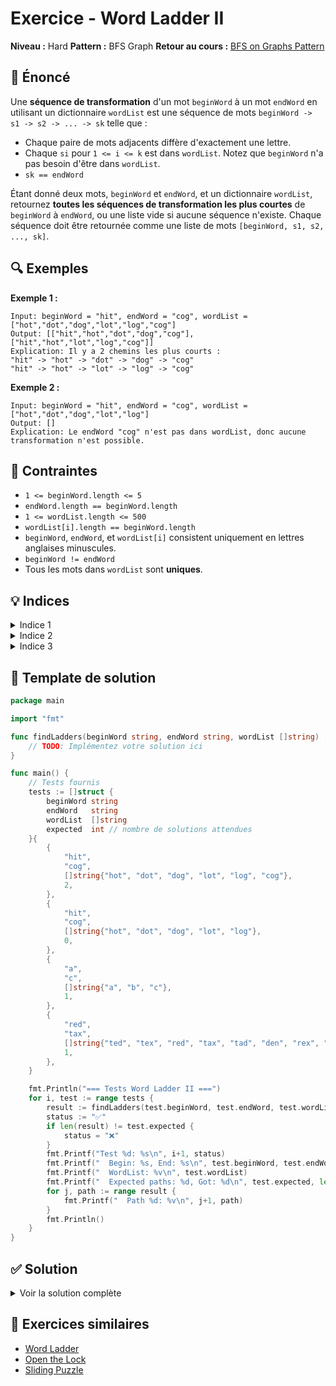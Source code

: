 # Exercice - Word Ladder II

**Niveau :** Hard
**Pattern :** BFS Graph
**Retour au cours :** [BFS on Graphs Pattern](../../courses/06-bfs-graph.md)

## 📝 Énoncé

Une **séquence de transformation** d'un mot `beginWord` à un mot `endWord` en utilisant un dictionnaire `wordList` est une séquence de mots `beginWord -> s1 -> s2 -> ... -> sk` telle que :

- Chaque paire de mots adjacents diffère d'exactement une lettre.
- Chaque `si` pour `1 <= i <= k` est dans `wordList`. Notez que `beginWord` n'a pas besoin d'être dans `wordList`.
- `sk == endWord`

Étant donné deux mots, `beginWord` et `endWord`, et un dictionnaire `wordList`, retournez **toutes les séquences de transformation les plus courtes** de `beginWord` à `endWord`, ou une liste vide si aucune séquence n'existe. Chaque séquence doit être retournée comme une liste de mots `[beginWord, s1, s2, ..., sk]`.

## 🔍 Exemples

**Exemple 1 :**
```
Input: beginWord = "hit", endWord = "cog", wordList = ["hot","dot","dog","lot","log","cog"]
Output: [["hit","hot","dot","dog","cog"],["hit","hot","lot","log","cog"]]
Explication: Il y a 2 chemins les plus courts :
"hit" -> "hot" -> "dot" -> "dog" -> "cog"
"hit" -> "hot" -> "lot" -> "log" -> "cog"
```

**Exemple 2 :**
```
Input: beginWord = "hit", endWord = "cog", wordList = ["hot","dot","dog","lot","log"]
Output: []
Explication: Le endWord "cog" n'est pas dans wordList, donc aucune transformation n'est possible.
```

## 🎯 Contraintes

- `1 <= beginWord.length <= 5`
- `endWord.length == beginWord.length`
- `1 <= wordList.length <= 500`
- `wordList[i].length == beginWord.length`
- `beginWord`, `endWord`, et `wordList[i]` consistent uniquement en lettres anglaises minuscules.
- `beginWord != endWord`
- Tous les mots dans `wordList` sont **uniques**.

## 💡 Indices

<details>
<summary>Indice 1</summary>

Utilisez BFS pour trouver la distance la plus courte, puis DFS pour construire tous les chemins de cette longueur.

</details>

<details>
<summary>Indice 2</summary>

Construisez un graphe des parents pour chaque mot pour pouvoir reconstruire les chemins.

</details>

<details>
<summary>Indice 3</summary>

Arrêtez BFS dès que vous atteignez endWord pour garantir les chemins les plus courts.

</details>

## 🔨 Template de solution

```go
package main

import "fmt"

func findLadders(beginWord string, endWord string, wordList []string) [][]string {
    // TODO: Implémentez votre solution ici
}

func main() {
    // Tests fournis
    tests := []struct {
        beginWord string
        endWord   string
        wordList  []string
        expected  int // nombre de solutions attendues
    }{
        {
            "hit",
            "cog",
            []string{"hot", "dot", "dog", "lot", "log", "cog"},
            2,
        },
        {
            "hit",
            "cog",
            []string{"hot", "dot", "dog", "lot", "log"},
            0,
        },
        {
            "a",
            "c",
            []string{"a", "b", "c"},
            1,
        },
        {
            "red",
            "tax",
            []string{"ted", "tex", "red", "tax", "tad", "den", "rex", "pee"},
            1,
        },
    }

    fmt.Println("=== Tests Word Ladder II ===")
    for i, test := range tests {
        result := findLadders(test.beginWord, test.endWord, test.wordList)
        status := "✅"
        if len(result) != test.expected {
            status = "❌"
        }
        fmt.Printf("Test %d: %s\n", i+1, status)
        fmt.Printf("  Begin: %s, End: %s\n", test.beginWord, test.endWord)
        fmt.Printf("  WordList: %v\n", test.wordList)
        fmt.Printf("  Expected paths: %d, Got: %d\n", test.expected, len(result))
        for j, path := range result {
            fmt.Printf("  Path %d: %v\n", j+1, path)
        }
        fmt.Println()
    }
}
```

## ✅ Solution

<details>
<summary>Voir la solution complète</summary>

```go
func findLadders(beginWord string, endWord string, wordList []string) [][]string {
    // Créer un set des mots pour recherche O(1)
    wordSet := make(map[string]bool)
    for _, word := range wordList {
        wordSet[word] = true
    }

    if !wordSet[endWord] {
        return [][]string{}
    }

    // BFS pour trouver la distance minimale et construire le graphe des parents
    queue := []string{beginWord}
    visited := make(map[string]bool)
    visited[beginWord] = true
    parents := make(map[string][]string)
    found := false

    for len(queue) > 0 && !found {
        size := len(queue)
        levelVisited := make(map[string]bool)

        for i := 0; i < size; i++ {
            current := queue[0]
            queue = queue[1:]

            neighbors := getWordNeighbors(current, wordSet)
            for _, neighbor := range neighbors {
                if neighbor == endWord {
                    found = true
                }

                if !visited[neighbor] {
                    if !levelVisited[neighbor] {
                        levelVisited[neighbor] = true
                        queue = append(queue, neighbor)
                    }
                    parents[neighbor] = append(parents[neighbor], current)
                }
            }
        }

        // Marquer tous les mots du niveau comme visités
        for word := range levelVisited {
            visited[word] = true
        }
    }

    if !found {
        return [][]string{}
    }

    // DFS pour construire tous les chemins
    result := [][]string{}
    path := []string{endWord}
    buildPaths(endWord, beginWord, parents, path, &result)
    return result
}

func getWordNeighbors(word string, wordSet map[string]bool) []string {
    neighbors := []string{}
    bytes := []byte(word)

    for i := 0; i < len(bytes); i++ {
        originalChar := bytes[i]
        for c := 'a'; c <= 'z'; c++ {
            if c != rune(originalChar) {
                bytes[i] = byte(c)
                newWord := string(bytes)
                if wordSet[newWord] {
                    neighbors = append(neighbors, newWord)
                }
            }
        }
        bytes[i] = originalChar
    }

    return neighbors
}

func buildPaths(current, target string, parents map[string][]string, path []string, result *[][]string) {
    if current == target {
        // Inverser le chemin car on a construit de end vers begin
        reversed := make([]string, len(path))
        for i := 0; i < len(path); i++ {
            reversed[i] = path[len(path)-1-i]
        }
        *result = append(*result, reversed)
        return
    }

    for _, parent := range parents[current] {
        newPath := append([]string{parent}, path...)
        buildPaths(parent, target, parents, newPath, result)
    }
}
```

**Explication :**
1. **BFS niveau par niveau** : Trouve la distance minimale et construit le graphe des parents
2. **Gestion des niveaux** : Évite de marquer comme visité au milieu d'un niveau
3. **Graphe des parents** : Permet de reconstruire tous les chemins optimaux
4. **DFS de reconstruction** : Construit tous les chemins à partir du graphe des parents

**Complexité :**
- Temps : O(N × M² × 26) où N = nombre de mots, M = longueur des mots
- Espace : O(N × M) pour le graphe des parents et les chemins

</details>

## 🚀 Exercices similaires

- [Word Ladder](../medium/word-ladder.md)
- [Open the Lock](../medium/open-lock.md)
- [Sliding Puzzle](min-window.md)